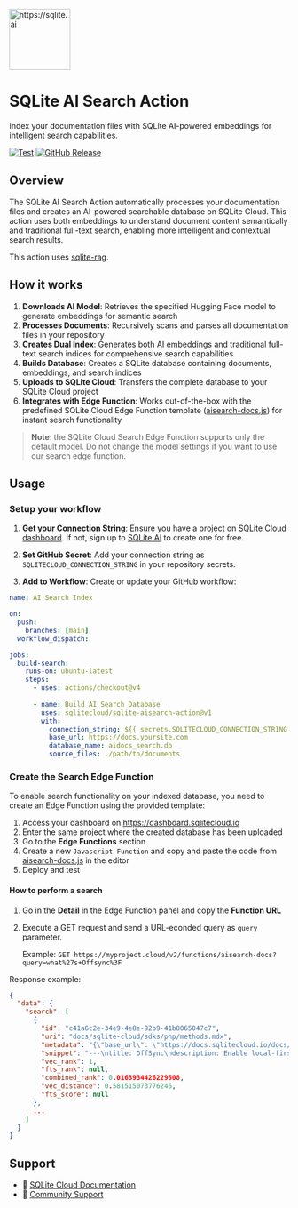 [<img src="https://github.com/user-attachments/assets/0d406c41-ff61-41d7-a8de-249e9e652946" alt="https://sqlite.ai" width="110"/>](https://sqlite.ai)

# SQLite AI Search Action
    
Index your documentation files with SQLite AI-powered embeddings for intelligent search capabilities.

[![Test](https://github.com/sqliteai/sqlite-aisearch-action/actions/workflows/test.yaml/badge.svg?branch=main)](https://github.com/sqliteai/sqlite-aisearch-action/actions/workflows/test.yaml)
[![GitHub Release](https://img.shields.io/github/v/release/sqliteai/sqlite-aisearch-action?label=Version)](https://github.com/sqliteai/sqlite-aisearch-action/releases/latest)

## Overview

The SQLite AI Search Action automatically processes your documentation files and creates an AI-powered searchable database on SQLite Cloud. This action uses both embeddings to understand document content semantically and traditional full-text search, enabling more intelligent and contextual search results.

This action uses [sqlite-rag](https://github.com/sqliteai/sqlite-rag).

## How it works

1. **Downloads AI Model**: Retrieves the specified Hugging Face model to generate embeddings for semantic search
2. **Processes Documents**: Recursively scans and parses all documentation files in your repository  
3. **Creates Dual Index**: Generates both AI embeddings and traditional full-text search indices for comprehensive search capabilities
4. **Builds Database**: Creates a SQLite database containing documents, embeddings, and search indices
5. **Uploads to SQLite Cloud**: Transfers the complete database to your SQLite Cloud project
6. **Integrates with Edge Function**: Works out-of-the-box with the predefined SQLite Cloud Edge Function template ([aisearch-docs.js](search_edge_function_template/aisearch-docs.js)) for instant search functionality

> **Note**: the SQLite Cloud Search Edge Function supports only the default model. Do not change the model settings if you want to use our search edge function.

## Usage

### Setup your workflow

1. **Get your Connection String**: Ensure you have a project on [SQLite Cloud dashboard](https://dashboard.sqlitecloud.io). If not, sign up to [SQLite AI](https://sqlite.ai) to create one for free.

2. **Set GitHub Secret**: Add your connection string as `SQLITECLOUD_CONNECTION_STRING` in your repository secrets.

3. **Add to Workflow**: Create or update your GitHub workflow:

```yaml
name: AI Search Index

on:
  push:
    branches: [main]
  workflow_dispatch:

jobs:
  build-search:
    runs-on: ubuntu-latest
    steps:
      - uses: actions/checkout@v4
      
      - name: Build AI Search Database
        uses: sqlitecloud/sqlite-aisearch-action@v1
        with:
          connection_string: ${{ secrets.SQLITECLOUD_CONNECTION_STRING }}
          base_url: https://docs.yoursite.com
          database_name: aidocs_search.db
          source_files: ./path/to/documents
```

### Create the Search Edge Function

To enable search functionality on your indexed database, you need to create an Edge Function using the provided template:

1. Access your dashboard on https://dashboard.sqlitecloud.io
2. Enter the same project where the created database has been uploaded
3. Go to the **Edge Functions** section
4. Create a new `Javascript Function` and copy and paste the code from [aisearch-docs.js](search_edge_function_template/aisearch-docs.js) in the editor
5. Deploy and test

#### How to perform a search

1. Go in the **Detail** in the Edge Function panel and copy the **Function URL**
2. Execute a GET request and send a URL-econded query as `query` parameter. 
    
    Example: `GET
	    https://myproject.cloud/v2/functions/aisearch-docs?query=what%27s+Offsync%3F`

Response example:
```json
{
  "data": {
    "search": [
      {
        "id": "c41a6c2e-34e9-4e8e-92b9-41b8065047c7",
        "uri": "docs/sqlite-cloud/sdks/php/methods.mdx",
        "metadata": "{\"base_url\": \"https://docs.sqlitecloud.io/docs/\"}",
        "snippet": "---\ntitle: OffSync\ndescription: Enable local-first applications with automatic data synchronization between edge devices and SQLite Cloud...",
        "vec_rank": 1,
        "fts_rank": null,
        "combined_rank": 0.0163934426229508,
        "vec_distance": 0.581515073776245,
        "fts_score": null
      },
      ...
    ]
  }
}
```

## Support

- 📖 [SQLite Cloud Documentation](https://docs.sqlitecloud.io)
- 💬 [Community Support](https://github.com/orgs/sqlitecloud/discussions)